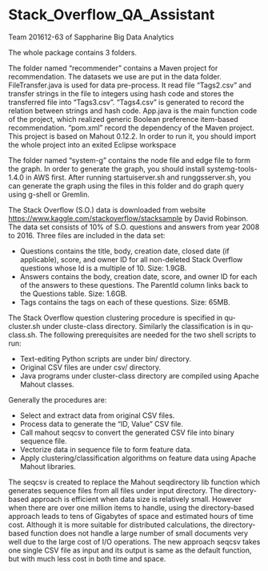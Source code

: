 # Stack_Overflow_QA_Assistant
Team 201612-63 of Sappharine Big Data Analytics

The whole package contains 3 folders.

The folder named “recommender” contains a Maven project for recommendation. The datasets we use are put in the data folder. FileTransfer.java is used for data pre-process. It read file “Tags2.csv” and transfer strings in the file to integers using hash code and stores the transferred file into “Tags3.csv”. “Tags4.csv” is generated to record the relation between strings and hash code. App.java is the main function code of the project, which realized generic Boolean preference item-based recommendation. “pom.xml” record the dependency of the Maven project. This project is based on Mahout 0.12.2. In order to run it, you should import the whole project into an exited Eclipse workspace 

The folder named “system-g” contains the node file and edge file to form the graph. In order to generate the graph, you should install systemg-tools-1.4.0 in AWS first. After running startuiserver.sh and runggsserver.sh, you can generate the graph using the files in this folder and do graph query using g-shell or Gremlin.

The Stack Overflow (S.O.) data is downloaded from website https://www.kaggle.com/stackoverflow/stacksample by David Robinson. The data set consists of 10% of S.O. questions and answers from year 2008 to 2016. Three files are included in the data set:
- Questions contains the title, body, creation date, closed date (if applicable), score, and owner ID for all non-deleted Stack Overflow questions whose Id is a multiple of 10. Size: 1.9GB.
- Answers contains the body, creation date, score, and owner ID for each of the answers to these questions. The ParentId column links back to the Questions table. Size: 1.6GB.
- Tags contains the tags on each of these questions. Size: 65MB.

The Stack Overflow question clustering procedure is specified in qu-cluster.sh under cluste-class directory. Similarly the classification is in qu-class.sh. The following prerequisites are needed for the two shell scripts to run:
- Text-editing Python scripts are under bin/ directory.
- Original CSV files are under csv/ directory.
- Java programs under cluster-class directory are compiled using Apache Mahout classes.

Generally the procedures are:
- Select and extract data from original CSV files.
- Process data to generate the “ID, Value” CSV file.
- Call mahout seqcsv to convert the generated CSV file into binary sequence file.
- Vectorize data in sequence file to form feature data.
- Apply clustering/classification algorithms on feature data using Apache Mahout libraries.

The seqcsv is created to replace the Mahout seqdirectory lib function which generates sequence files from all files under input directory. The directory-based approach is efficient when data size is relatively small. However when there are over one million items to handle, using the directory-based approach leads to tens of Gigabytes of space and estimated hours of time cost. Although it is more suitable for distributed calculations, the directory-based function does not handle a large number of small documents very well due to the large cost of I/O operations. The new approach seqcsv takes one single CSV file as input and its output is same as the default function, but with much less cost in both time and space.
